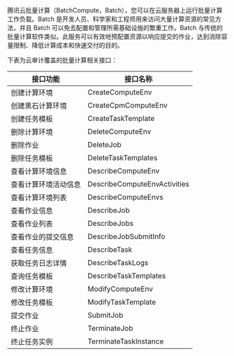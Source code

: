 腾讯云批量计算（BatchCompute，Batch），您可以在云服务器上运行批量计算工作负载。Batch 是开发人员、科学家和工程师用来访问大量计算资源的常见方法，并且 Batch 可以免去配置和管理所需基础设施的繁重工作。Batch 与传统的批量计算软件类似。此服务可以有效地预配置资源以响应提交的作业，达到消除容量限制、降低计算成本和快速交付的目的。

下表为云审计覆盖的批量计算相关接口：

| 接口功能	| 接口名称                              |
|------------|------------------------------|
| 创建计算环境     | CreateComputeEnv             |
| 创建黑石计算环境   | CreateCpmComputeEnv          |
| 创建任务模板     | CreateTaskTemplate           |
| 删除计算环境     | DeleteComputeEnv             |
| 删除作业       | DeleteJob                    |
| 删除任务模板     | DeleteTaskTemplates          |
| 查看计算环境信息   | DescribeComputeEnv           |
| 查看计算环境活动信息 | DescribeComputeEnvActivities |
| 查看计算环境列表   | DescribeComputeEnvs          |
| 查看作业信息     | DescribeJob                  |
| 查看作业列表     | DescribeJobs                 |
| 查看作业的提交信息  | DescribeJobSubmitInfo        |
| 查看任务信息     | DescribeTask                 |
| 获取任务日志详情   | DescribeTaskLogs             |
| 查询任务模板     | DescribeTaskTemplates        |
| 修改计算环境     | ModifyComputeEnv             |
| 修改任务模板     | ModifyTaskTemplate           |
| 提交作业       | SubmitJob                    |
| 终止作业       | TerminateJob                 |
| 终止任务实例     | TerminateTaskInstance        |
